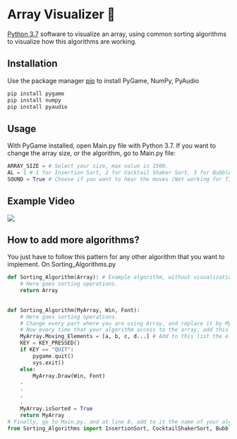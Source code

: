 # Array Visualizer 🍭
[Python 3.7](https://www.python.org/) software to visualize an array, using common sorting algorithms to visualize how this algorithms are working.
## Installation

Use the package manager [pip](https://pip.pypa.io/en/stable/) to install PyGame, NumPy, PyAudio

```bash
pip install pygame
pip install numpy
pip install pyaudio
```

## Usage
With PyGame installed, open Main.py file with Python 3.7.
If you want to change the array size, or the algorithm, go to Main.py file:
```python
ARRAY_SIZE = # Select your size, max value is 1500.
AL = 1 # 1 for Insertion Sort, 2 for Cocktail Shaker Sort, 3 for Bubble Sort and 4 for Tim Sort.
SOUND = True # Choose if you want to hear the moves (Not working for Tim Sort).
```

## Example Video
![](Video-Examples/README%20GIF.gif)

## How to add more algorithms?
You just have to follow this pattern for any other algorithm that you want to implement.
On Sorting_Algorithms.py
```python
def Sorting_Algorithm(Array): # Example algorithm, without visualization.
    # Here goes sorting operations.
    return Array
    
    
def Sorting_Algorithm(MyArray, Win, Font):
    # Here goes sorting operations.
    # Change every part where you are using Array, and replace it by MyArray.Array. (Except return).
    # Now every time that your algorithm access to the array, add this code, to visualize the changes:
    MyArray.Moving_Elements = [a, b, c, d...] # Add to this list the elements that your moving on this step.
    KEY = KEY_PRESSED()
    if KEY == "QUIT":
        pygame.quit()
        sys.exit()
    else:
        MyArray.Draw(Win, Font)
    .
    .
    .
    .
    MyArray.isSorted = True
    return MyArray
# Finally, go to Main.py, and at line 8, add to it the name of your algoritm.
from Sorting_Algorithms import InsertionSort, CocktailShakerSort, BubbleSort, TimSort
```
